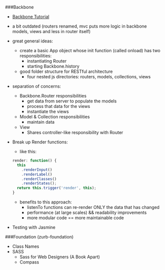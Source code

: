 ###Backbone
* [Backbone Tutorial](http://www.jamesyu.org/2011/01/27/cloudedit-a-backbone-js-tutorial-by-example/)
* a bit outdated (routers renamed, mvc puts more logic in backbone models, views and less in router itself)
* great general ideas:
    * create a basic App object whose init function (called onload) has two responsibilities:
        * instantiating Router
        * starting Backbone.history
    * good folder structure for RESTful architecture
        * four nested js directories: routers, models, collections, views
* separation of concerns:
    * Backbone.Router responsibilities
        * get data from server to populate the models
        * process that data for the views
        * instantiate the views
    * Model & Collection responsibilities
        * maintain data
    * View
        * Shares controller-like responsibility with Router
* Break up Render functions:
    * like this:

    ```js
    render: function() {
      this
        .renderInput()
        .renderLabel()
        .renderClasses()
        .renderStates();
      return this.trigger('render', this);
    }
    ```
    * benefits to this approach:
        * listenTo functions can re-render ONLY the data that has changed
        * performance (at large scales) && readability improvements
        * more modular code == more maintainable code
* Testing with Jasmine

###Foundation (zurb-foundation)
* Class Names
* SASS
    * Sass for Web Designers (A Book Apart)
    * Compass
